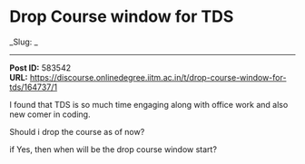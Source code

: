 # Drop Course window for TDS
_Slug: _

---
**Post ID:** 583542  
**URL:** https://discourse.onlinedegree.iitm.ac.in/t/drop-course-window-for-tds/164737/1  

I found that TDS is so much time engaging along with office work and also new comer in coding.


Should i drop the course as of now?


if Yes, then when will be the drop course window start?

